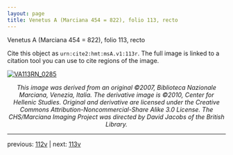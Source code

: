 ```yaml
---
layout: page
title: Venetus A (Marciana 454 = 822), folio 113, recto
---
```


Venetus A (Marciana 454 = 822), folio 113, recto

Cite this object as `urn:cite2:hmt:msA.v1:113r`.  The full image is linked to a citation tool you can use to cite regions of the image.

[![VA113RN_0285](http://www.homermultitext.org/iipsrv?IIIF=/project/homer/pyramidal/deepzoom/hmt/vaimg/2017a/VA113RN_0285.tif/full/800,/0/default.jpg)](http://www.homermultitext.org/ict2/?urn=urn:cite2:hmt:vaimg.2017a:VA113RN_0285) 

<p style="text-align: center; font-style: italic;">This image was derived from an original ©2007, Biblioteca Nazionale Marciana, Venezia, Italia. The derivative image is ©2010, Center for Hellenic Studies. Original and derivative are licensed under the Creative Commons Attribution-Noncommercial-Share Alike 3.0 License. The CHS/Marciana Imaging Project was directed by David Jacobs of the British Library.</p>

---

previous: [112v](../112v/) | next: [113v](../113v/)